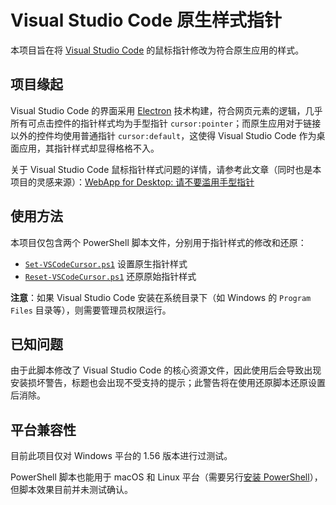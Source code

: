 # Visual Studio Code 原生样式指针

本项目旨在将 [Visual Studio Code](https://code.visualstudio.com/) 的鼠标指针修改为符合原生应用的样式。

## 项目缘起

Visual Studio Code 的界面采用 [Electron](https://www.electronjs.org/) 技术构建，符合网页元素的逻辑，几乎所有可点击控件的指针样式均为手型指针 `cursor:pointer`；而原生应用对于链接以外的控件均使用普通指针 `cursor:default`，这使得 Visual Studio Code 作为桌面应用，其指针样式却显得格格不入。

关于 Visual Studio Code 鼠标指针样式问题的详情，请参考此文章（同时也是本项目的灵感来源）：[WebApp for Desktop: 请不要滥用手型指针](https://zhuanlan.zhihu.com/p/40831426)

## 使用方法

本项目仅包含两个 PowerShell 脚本文件，分别用于指针样式的修改和还原：

* [`Set-VSCodeCursor.ps1`](scripts/Set-VSCodeCursor.ps1) 设置原生指针样式
* [`Reset-VSCodeCursor.ps1`](scripts/Reset-VSCodeCursor.ps1) 还原原始指针样式

**注意**：如果 Visual Studio Code 安装在系统目录下（如 Windows 的 `Program Files` 目录等），则需要管理员权限运行。

## 已知问题

由于此脚本修改了 Visual Studio Code 的核心资源文件，因此使用后会导致出现安装损坏警告，标题也会出现不受支持的提示；此警告将在使用还原脚本还原设置后消除。

## 平台兼容性

目前此项目仅对 Windows 平台的 1.56 版本进行过测试。

PowerShell 脚本也能用于 macOS 和 Linux 平台（需要另行[安装 PowerShell](https://github.com/PowerShell/PowerShell/releases)），但脚本效果目前并未测试确认。
